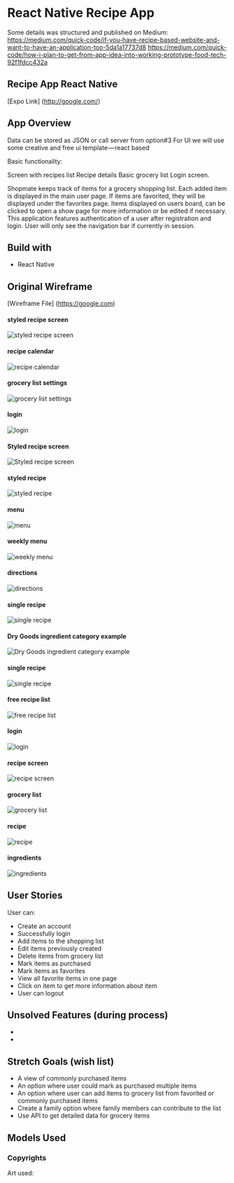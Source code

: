 # React Native Recipe App

Some details was structured and published on Medium:
https://medium.com/quick-code/if-you-have-recipe-based-website-and-want-to-have-an-application-too-5da1a17737d8
https://medium.com/quick-code/how-i-plan-to-get-from-app-idea-into-working-prototype-food-tech-92f1fdcc432a


## Recipe App React Native

[Expo Link] (http://google.com/)


## App Overview





Data can be stored as JSON or call server from option#3
For UI we will use some creative and free ui template — react based


Basic functionality:

Screen with recipes list
Recipe details
Basic grocery list
Login screen.



Shopmate keeps track of items for a grocery shopping list. Each added item is displayed in the main user page. If items are favorited, they will be displayed under the favorites page.
Items displayed on users board, can be clicked to open a show page for more information or be edited if necessary.
This application features authentication of a user after registration and login. User will only see the navigation bar if currently in session.

## Build with
- React Native


## Original Wireframe

[Wireframe File] (https://google.com)

#### styled recipe screen
![styled recipe screen](https://github.com/ChickenKyiv/creative/blob/master/app/1_slfggOuPcZ10E0xm2MZKfw.png)

#### recipe calendar
![recipe calendar](https://github.com/ChickenKyiv/creative/blob/master/app/1_2sthKHDI4MT5a0cIFDhGfA.png)

#### grocery list settings
![grocery list settings](https://github.com/ChickenKyiv/creative/blob/master/app/1_6FESeKqa4QMxy0_G5UkOuQ.png)

#### login
![login](https://github.com/ChickenKyiv/creative/blob/master/app/1_7JdBzPnDtKvDveXd8VT6Ww.png)

#### Styled recipe screen
![Styled recipe screen](https://github.com/ChickenKyiv/creative/blob/master/app/1_BOKv1qUDyxiRkyJumsGldw.png)
#### styled recipe
![styled recipe](https://github.com/ChickenKyiv/creative/blob/master/app/1_Gp6Y81Qa-BxjDNZM8sOEsQ.png)
#### menu
![menu](https://github.com/ChickenKyiv/creative/blob/master/app/1_JwzRULKEXkj_s3_1YZTD5w.png)
#### weekly menu
![weekly menu](https://github.com/ChickenKyiv/creative/blob/master/app/1_M_SryfXo-g7sUCkb8onMoQ.png)
#### directions
![directions](https://github.com/ChickenKyiv/creative/blob/master/app/1_Nuje-74uy-afl_Jj_a0hLg.png)
#### single recipe
![single recipe](https://github.com/ChickenKyiv/creative/blob/master/app/1_QgbcEQEfNZykDqDdQgK2zQ.png
)
#### Dry Goods ingredient category example
![Dry Goods ingredient category example](https://github.com/ChickenKyiv/creative/blob/master/app/1_VCb2IRNZKeOMFomSNl822g.png)

#### single recipe
![single recipe](https://github.com/ChickenKyiv/creative/blob/master/app/1_VgBsGsmnh8KVbLl5zXrRVg.png)

#### free recipe list
![free recipe list](https://github.com/ChickenKyiv/creative/blob/master/app/1_ZxOtsHs2uy7Dr-cFYPfHNw.png)

#### login
![login](https://github.com/ChickenKyiv/creative/blob/master/app/1_nP7z3x6XyMVtqzn2GKtzKA.png)

#### recipe screen
![recipe screen](https://github.com/ChickenKyiv/creative/blob/master/app/1_VgBsGsmnh8KVbLl5zXrRVg.png)

#### grocery list
![grocery list](https://github.com/ChickenKyiv/creative/blob/master/app/1_nprlmKfB0mK3iGEMyBzxUQ.png)

#### recipe
![recipe](https://github.com/ChickenKyiv/creative/blob/master/app/1_oeHStaREVxroqXwrWi378w.png)

#### ingredients
![ingredients](https://github.com/ChickenKyiv/creative/blob/master/app/1_rEI_KD1wAwgyVPmDKD1jtQ.png)




## User Stories

User can:
* Create an account
* Successfully login
* Add items to the shopping list
* Edit items previously created
* Delete items from grocery list
* Mark items as purchased
* Mark items as favorites
* View all favorite items in one page
* Click on item to get more information about item
* User can logout

## Unsolved Features (during process)

*
*

## Stretch Goals (wish list)

* A view of commonly purchased items
* An option where user could mark as purchased multiple items
* An option where user can add items to grocery list from favorited or commonly purchased items
* Create a family option where family members can contribute to the list
* Use API to get detailed data for grocery items

## Models Used



### Copyrights
Art used:
